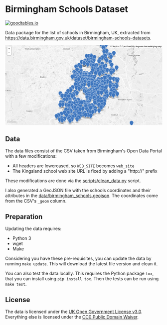# Birmingham Schools Dataset

[![goodtables.io](https://goodtables.io/badge/github/vitorbaptista/birmingham_schools.svg?branch=master)](https://goodtables.io/github/vitorbaptista/birmingham_schools)

Data package for the list of schools in Birmingham, UK, extracted from
https://data.birmingham.gov.uk/dataset/birmingham-schools-datasets.

[![Schools GeoJSON Preview](docs/geojson_preview.png)](data/birmingham_schools.geojson)

## Data

The data files consist of the CSV taken from Birmingham's Open Data Portal with
a few modifications:

* All headers are lowercased, so `WEB_SITE` becomes `web_site`
* The Kingsland school web site URL is fixed by adding a "http://" prefix

These modifications are done via the
[scripts/clean\_data.py](scripts/clean_data.py) script.

I also generated a GeoJSON file with the schools coordinates and their
attributes in the
[data/birmingham\_schools.geojson](data/birmingham_schools.geojson). The
coordinates come from the CSV's `_geom` column.

## Preparation

Updating the data requires:

* Python 3
* wget
* Make

Considering you have these pre-requisites, you can update the data by running `make update`. This will download the latest file version and clean it.

You can also test the data locally. This requires the Python package `tox`, that you can install using `pip install tox`. Then the tests can be run using `make test`.

## License

The data is licensed under the [UK Open Government License
v3.0](http://www.nationalarchives.gov.uk/doc/open-government-licence/version/3/).
Everything else is licensed under the [CC0 Public Domain
Waiver](https://creativecommons.org/publicdomain/zero/1.0/).
